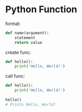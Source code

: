 # Python Function

format:
```py
def name(argument):
    statement
    return value
```

create func:
```py
def hello():
    print('Hello, World!')
```

call func:
```py
def hello():
    print('Hello, World!')
  
hello()
# Prints Hello, World!
```
